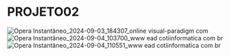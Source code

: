 # PROJETO02

![Opera Instantâneo_2024-09-03_184307_online visual-paradigm com](https://github.com/user-attachments/assets/e0efc7a5-a272-479a-a5dd-a915c33f9059)
![Opera Instantâneo_2024-09-04_103700_www ead cotiinformatica com br](https://github.com/user-attachments/assets/ab287e39-8797-4ab4-981d-75008c81c617)
![Opera Instantâneo_2024-09-04_110551_www ead cotiinformatica com br](https://github.com/user-attachments/assets/f79e9f9c-4ca7-4d35-9231-4b2ff0a7ed4a)
